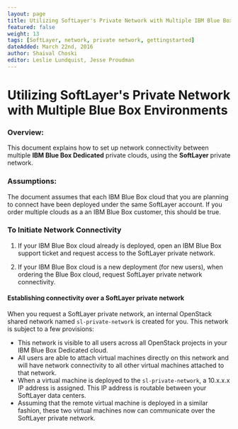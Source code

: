 ```yaml
---
layout: page
title: Utilizing SoftLayer's Private Network with Multiple IBM Blue Box Environments
featured: false
weight: 13
tags: [SoftLayer, network, private network, gettingstarted]
dateAdded: March 22nd, 2016
author: Shaival Choski
editor: Leslie Lundquist, Jesse Proudman
---
```


# Utilizing SoftLayer's Private Network with Multiple Blue Box Environments

### Overview: 

This document explains how to set up network connectivity between multiple **IBM Blue Box Dedicated** private clouds, using the **SoftLayer** private network. 

### Assumptions: 

The document assumes that each IBM Blue Box cloud that you are planning to connect have been deployed under the same SoftLayer account. If you order multiple clouds as a an IBM Blue Box customer, this should be true.

### To Initiate Network Connectivity

1. If your IBM Blue Box cloud already is deployed, open an IBM Blue Box support ticket and request access to the SoftLayer private network.

2. If your IBM Blue Box cloud is a new deployment (for new users), when ordering the Blue Box cloud, request SoftLayer private network connectivity.

#### Establishing connectivity over a SoftLayer private network

When you request a SoftLayer private network, an internal OpenStack shared network named `sl-private-network` is created for you. This network is subject to a few provisions:

* This network is visible to all users across all OpenStack projects in your IBM Blue Box Dedicated cloud.
* All users are able to attach virtual machines directly on this network and will have network connectivity to all other virtual machines attached to that network.
* When a virtual machine is deployed to the `sl-private-network`, a 10.x.x.x IP address is assigned. This IP address is routable between your SoftLayer data centers. 
* Assuming that the remote virtual machine is deployed in a similar fashion, these two virtual machines now can communicate over the SoftLayer private network. 	

